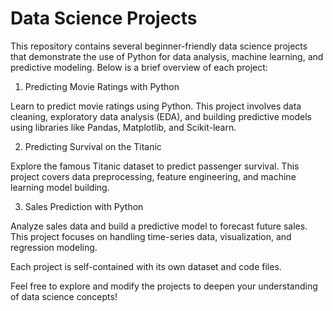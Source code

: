 # Data Science Projects

This repository contains several beginner-friendly data science projects that demonstrate the use of Python for data analysis, machine learning, and predictive modeling. Below is a brief overview of each project:

  1. Predicting Movie Ratings with Python

Learn to predict movie ratings using Python. This project involves data cleaning, exploratory data analysis (EDA), and building predictive models using libraries like Pandas, Matplotlib, and Scikit-learn.

 2. Predicting Survival on the Titanic

Explore the famous Titanic dataset to predict passenger survival. This project covers data preprocessing, feature engineering, and machine learning model building.

 3. Sales Prediction with Python

Analyze sales data and build a predictive model to forecast future sales. This project focuses on handling time-series data, visualization, and regression modeling.

Each project is self-contained with its own dataset and code files.

Feel free to explore and modify the projects to deepen your understanding of data science concepts!
